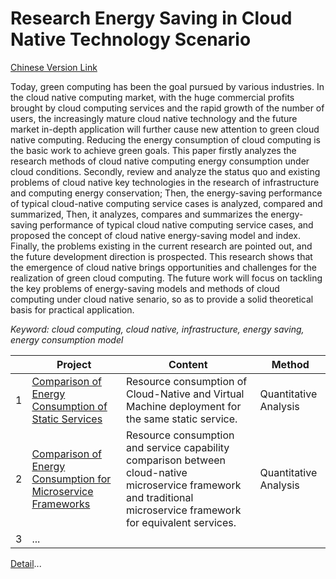 # Research Energy Saving in Cloud Native Technology Scenario  

[Chinese Version Link](README_CN.md)

Today, green computing has been the goal pursued by various industries. In the cloud native computing market, with the huge commercial profits brought by cloud computing services and the rapid growth of the number of users, the increasingly mature cloud native technology and the future market in-depth application will further cause new attention to green cloud native computing. Reducing the energy consumption of cloud computing is the basic work to achieve green goals. This paper firstly analyzes the research methods of cloud native computing energy consumption under cloud conditions. Secondly, review and analyze the status quo and existing problems of cloud native key technologies in the research of infrastructure and computing energy conservation; Then, the energy-saving performance of typical cloud-native computing service cases is analyzed, compared and summarized, Then, it analyzes, compares and summarizes the energy-saving performance of typical cloud native computing service cases, and proposed the concept of cloud native energy-saving model and index. Finally, the problems existing in the current research are pointed out, and the future development direction is prospected. This research shows that the emergence of cloud native brings opportunities and challenges for the realization of green cloud computing. The future work will focus on tackling the key problems of energy-saving models and methods of cloud computing under cloud native senario, so as to provide a solid theoretical basis for practical application.  

*Keyword: cloud computing, cloud native, infrastructure, energy saving, energy consumption model* 

|      | Project                                                   | Content                                                   | Method        |
| ---- | ------------------------------------------------------------ | ------------------------------------------------------------ | ----------------- |
| 1    | [Comparison of Energy Consumption of Static Services](docs/2.Static_service_energy_consumption.md) | Resource consumption of Cloud-Native and Virtual Machine deployment for the same static service.                     | Quantitative Analysis          |
| 2    | [Comparison of Energy Consumption for Microservice Frameworks](3.Comparison_of_Energy_Consumption_in_Microservice_Frameworks.md) | Resource consumption and service capability comparison between cloud-native microservice framework and traditional microservice framework for equivalent services. | Quantitative Analysis          |
| 3    | ...  |     |

[Detail](README_CN.md)...
